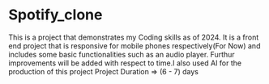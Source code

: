 # Spotify_clone
This is a project that demonstrates my Coding skills as of 2024. It is a front end project that is responsive for mobile phones respectively(For Now) and includes some basic functionalities such as an audio player. Furthur improvements will be added with respect to time.I also used AI for the production of this project
Project Duration =>  (6 - 7) days
